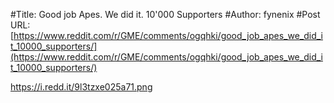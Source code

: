 #Title: Good job Apes. We did it. 10'000 Supporters
#Author: fynenix
#Post URL: [https://www.reddit.com/r/GME/comments/ogqhki/good_job_apes_we_did_it_10000_supporters/](https://www.reddit.com/r/GME/comments/ogqhki/good_job_apes_we_did_it_10000_supporters/)


https://i.redd.it/9l3tzxe025a71.png